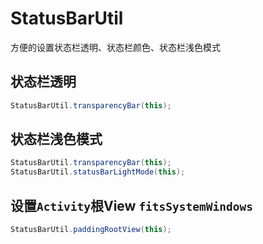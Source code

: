 # StatusBarUtil
方便的设置状态栏透明、状态栏颜色、状态栏浅色模式

## 状态栏透明
```java
StatusBarUtil.transparencyBar(this);
```

## 状态栏浅色模式
```java
StatusBarUtil.transparencyBar(this);
StatusBarUtil.statusBarLightMode(this);
```

## 设置`Activity`根View `fitsSystemWindows`
```java
StatusBarUtil.paddingRootView(this);
```
